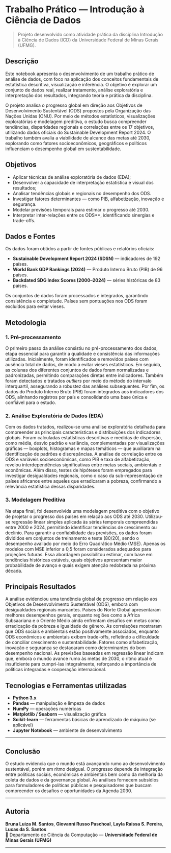 # Trabalho Prático — Introdução à Ciência de Dados

> Projeto desenvolvido como atividade prática da disciplina Introdução à Ciência de Dados (ICD) da Universidade Federal de Minas Gerais (UFMG).

## Descrição

Este notebook apresenta o desenvolvimento de um trabalho prático de análise de dados, com foco na aplicação dos conceitos fundamentais de estatística descritiva, visualização e inferência.   O objetivo é explorar um conjunto de dados real, realizar tratamento, análise exploratória e interpretação dos resultados, integrando teoria e prática da disciplina.

O projeto analisa o progresso global em direção aos Objetivos de Desenvolvimento Sustentável (ODS) propostos pela Organização das Nações Unidas (ONU).   Por meio de métodos estatísticos, visualizações exploratórias e modelagem preditiva, o estudo busca compreender tendências, disparidades regionais e correlações entre os 17 objetivos, utilizando dados oficiais do Sustainable Development Report 2024. O trabalho também avalia a viabilidade de alcance das metas até 2030, explorando como fatores socioeconômicos, geográficos e políticos influenciam o desempenho global em sustentabilidade.

## Objetivos

- Aplicar técnicas de análise exploratória de dados (EDA);  
- Desenvolver a capacidade de interpretação estatística e visual dos resultados;
- Analisar tendências globais e regionais no desempenho dos ODS.  
- Investigar fatores determinantes — como PIB, alfabetização, inovação e segurança.  
- Modelar previsões temporais para estimar o progresso até 2030.  
- Interpretar inter-relações entre os ODS**, identificando sinergias e trade-offs.

## Dados e Fontes

Os dados foram obtidos a partir de fontes públicas e relatórios oficiais:

- **Sustainable Development Report 2024 (SDSN)** — indicadores de 192 países.  
- **World Bank GDP Rankings (2024)** — Produto Interno Bruto (PIB) de 96 países.  
- **Backdated SDG Index Scores (2000–2024)** — séries históricas de 83 países.  

Os conjuntos de dados foram processados e integrados, garantindo consistência e completude. Países sem pontuações nos ODS foram excluídos para evitar vieses.

## Metodologia

### 1. **Pré-processamento**
O primeiro passo da análise consistiu no pré-processamento dos dados, etapa essencial para garantir a qualidade e consistência das informações utilizadas. Inicialmente, foram identificados e removidos países com ausência total de dados, de modo a evitar vieses estatísticos. Em seguida, as colunas dos diferentes conjuntos de dados foram normalizadas e padronizadas, permitindo comparações diretas entre indicadores. Também foram detectados e tratados *outliers* por meio do método do intervalo interquartil, assegurando a robustez das análises subsequentes. Por fim, os dados do Produto Interno Bruto (PIB) foram integrados aos indicadores dos ODS, alinhando registros por país e consolidando uma base única e confiável para o estudo.

### 2. **Análise Exploratória de Dados (EDA)**
Com os dados tratados, realizou-se uma análise exploratória detalhada para compreender as principais características e distribuições dos indicadores globais. Foram calculadas estatísticas descritivas e medidas de dispersão, como média, desvio padrão e variância, complementadas por visualizações gráficas — boxplots, histogramas e mapas temáticos — que auxiliaram na identificação de padrões e discrepâncias. A análise de correlação entre os ODS e variáveis socioeconômicas, como PIB e taxa de alfabetização, revelou interdependências significativas entre metas sociais, ambientais e econômicas. Além disso, testes de hipóteses foram empregados para investigar desigualdades regionais, como o caso da sub-representação de países africanos entre aqueles que erradicaram a pobreza, confirmando a relevância estatística dessas disparidades.

### 3. **Modelagem Preditiva**
Na etapa final, foi desenvolvida uma modelagem preditiva com o objetivo de projetar o progresso dos países em relação aos ODS até 2030. Utilizou-se regressão linear simples aplicada às séries temporais compreendidas entre 2000 e 2024, permitindo identificar tendências de crescimento ou declínio. Para garantir a confiabilidade das previsões, os dados foram divididos em conjuntos de treinamento e teste (80/20), sendo o desempenho avaliado por meio do Erro Quadrático Médio (MSE). Apenas os modelos com MSE inferior a 0,5 foram considerados adequados para projeções futuras. Essa abordagem possibilitou estimar, com base em tendências históricas estáveis, quais objetivos apresentam maior probabilidade de avanço e quais exigem atenção redobrada na próxima década.

## Principais Resultados

A análise evidenciou uma tendência global de progresso em relação aos Objetivos de Desenvolvimento Sustentável (ODS), embora com desigualdades regionais marcantes. Países do Norte Global apresentaram melhores desempenhos gerais, enquanto regiões como a África Subsaariana e o Oriente Médio ainda enfrentam desafios em metas como erradicação da pobreza e igualdade de gênero. As correlações mostraram que ODS sociais e ambientais estão positivamente associados, enquanto ODS econômicos e ambientais exibem trade-offs, refletindo a dificuldade de conciliar crescimento e sustentabilidade. Fatores como alfabetização, inovação e segurança se destacaram como determinantes do bom desempenho nacional. As previsões baseadas em regressão linear indicam que, embora o mundo avance rumo às metas de 2030, o ritmo atual é insuficiente para cumpri-las integralmente, reforçando a importância de políticas integradas e cooperação internacional.

## Tecnologias e Ferramentas utilizadas

- **Python 3.x**
- **Pandas** — manipulação e limpeza de dados  
- **NumPy** — operações numéricas  
- **Matplotlib / Seaborn** — visualização gráfica  
- **Scikit-learn** — ferramentas básicas de aprendizado de máquina (se aplicável)  
- **Jupyter Notebook** — ambiente de desenvolvimento

---

## Conclusão

O estudo evidencia que o mundo está avançando rumo ao desenvolvimento sustentável, porém em ritmo desigual. O progresso depende de integração entre políticas sociais, econômicas e ambientais bem como da melhoria da coleta de dados e da governança global. As análises fornecem subsídios para formuladores de políticas públicas e pesquisadores que buscam compreender os desafios e oportunidades da Agenda 2030.

---
## Autoria

**Bruna Luiza M. Santos**, **Giovanni Russo Paschoal**, **Layla Raissa S. Pereira**, **Lucas da S. Santos**  
📍 Departamento de Ciência da Computação — **Universidade Federal de Minas Gerais (UFMG)**  

---
